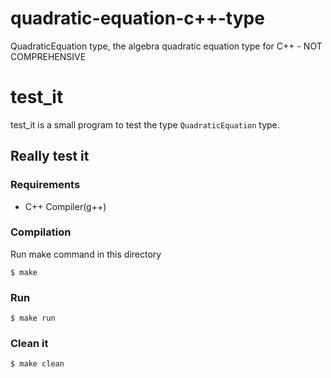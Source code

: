 # quadratic-equation-c++-type
QuadraticEquation type, the algebra quadratic equation type for C++ - NOT COMPREHENSIVE

# test_it
test_it is a small program to test the type `QuadraticEquation` type.

## Really test it


### Requirements
  + C++ Compiler(g++)


### Compilation
  Run make command in this directory

    $ make

### Run

    $ make run

### Clean it

    $ make clean